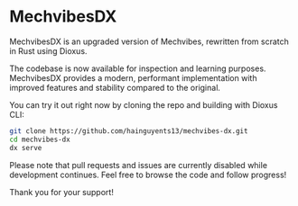 # MechvibesDX

MechvibesDX is an upgraded version of Mechvibes, rewritten from scratch in Rust using Dioxus.

The codebase is now available for inspection and learning purposes. MechvibesDX provides a modern, performant implementation with improved features and stability compared to the original.

You can try it out right now by cloning the repo and building with Dioxus CLI:

```bash
git clone https://github.com/hainguyents13/mechvibes-dx.git
cd mechvibes-dx
dx serve
```

Please note that pull requests and issues are currently disabled while development continues.
Feel free to browse the code and follow progress!

Thank you for your support!
